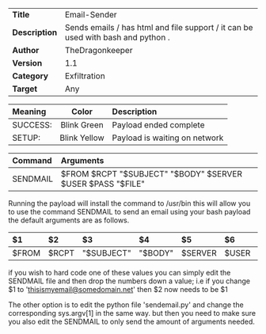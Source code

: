 |                 |                                                                                                    |
|:----------------|:---------------------------------------------------------------------------------------------------|
| **Title**	  | Email-Sender							       |
| **Description** | Sends emails / has html and file support / it can be used with bash and python .      |
 **Author**	  | TheDragonkeeper                                                   |
| **Version**	  | 1.1												      |
| **Category**	  | Exfiltration											      |
| **Target** 	  | Any												      |

| Meaning   | Color             | Description                 |
|:----------|:-----------------:|:----------------------------|
| SUCCESS:  | Blink Green       | Payload ended complete      |
| SETUP:   | Blink Yellow      | Payload is waiting on network   |

| Command   | Arguments       |
:----------|:-----------------|
| SENDMAIL | $FROM $RCPT "$SUBJECT" "$BODY" $SERVER $USER $PASS "$FILE" |


Running the payload will install the command to /usr/bin
this will allow you to use the command SENDMAIL to send an email using your bash payload
the default arguments are as follows.



|  $1  |   $2   |  $3      |   $4  |     $5   | $6  |   $7   | $8
|:----------|:----------|:-----------------|:----------|:----------|:-----------------|:----------|:-----------------:|
| $FROM |$RCPT |"$SUBJECT"| "$BODY"| $SERVER | $USER | $PASS |"$FILE" |


if you wish to hard code one of these values you can simply edit the SENDMAIL file and then drop the numbers down a value;
i.e if you change $1  to  'thisismyemail@somedomain.net'  then $2 now needs to be $1

The other option is to edit the python file 'sendemail.py' and change the corresponding sys.argv[1] in the same way.
but then you need to make sure you also edit the SENDMAIL to only send the amount of arguments needed.
